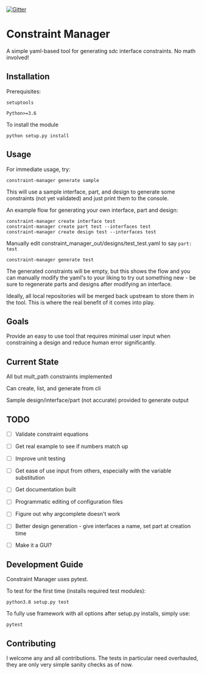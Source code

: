 [![Gitter](https://badges.gitter.im/Constraint-Manager/constraint-manager.svg)](https://gitter.im/Constraint-Manager/constraint-manager?utm_source=badge&utm_medium=badge&utm_campaign=pr-badge)

# Constraint Manager

A simple yaml-based tool for generating sdc interface constraints.  No math involved!


## Installation

Prerequisites:

`setuptools`

`Python>=3.6`

To install the module

`python setup.py install`

## Usage
For immediate usage, try:

`constraint-manager generate sample`

This will use a sample interface, part, and design to generate some constraints (not yet validated) and just print them to the console.

An example flow for generating your own interface, part and design:

```
constraint-manager create interface test
constraint-manager create part test --interfaces test
constraint-manager create design test --interfaces test
```
Manually edit constraint\_manager\_out/designs/test_test.yaml to say `part: test`

`constraint-manager generate test`

The generated constraints will be empty, but this shows the flow and you can manually modify the yaml's to your liking to try out something new - be sure to regenerate parts and designs after modifying an interface.

Ideally, all local repositories will be merged back upstream to store them in the tool.  This is where the real benefit of it comes into play.



## Goals

Provide an easy to use tool that requires minimal user input when constraining a design and reduce human error significantly.

## Current State

All but mult_path constraints implemented

Can create, list, and generate from cli

Sample design/interface/part (not accurate) provided to generate output


## TODO

- [ ] Validate constraint equations

- [ ] Get real example to see if numbers match up

- [ ] Improve unit testing

- [ ] Get ease of use input from others, especially with the variable substitution

- [ ] Get documentation built

- [ ] Programmatic editing of configuration files

- [ ] Figure out why argcomplete doesn't work

- [ ] Better design generation - give interfaces a name, set part at creation time

- [ ] Make it a GUI?


## Development Guide

Constraint Manager uses pytest.

To test for the first time (installs required test modules):

`python3.8 setup.py test`

To fully use framework with all options after setup.py installs, simply use:

`pytest`

## Contributing

I welcome any and all contributions.  The tests in particular need overhauled, they are only very simple sanity checks as of now.

